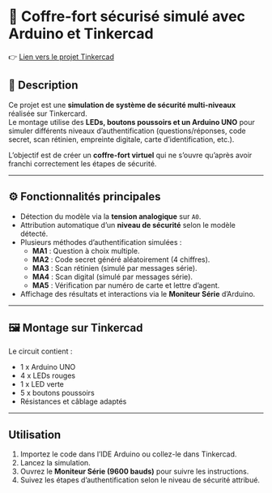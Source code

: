 # 🔐 Coffre-fort sécurisé simulé avec Arduino et Tinkercad

👉 [Lien vers le projet Tinkercad](https://www.tinkercad.com/things/kermqztGPgL-strongbox-3000)

## 📖 Description
Ce projet est une **simulation de système de sécurité multi-niveaux** réalisée sur Tinkercard.  
Le montage utilise des **LEDs, boutons poussoirs et un Arduino UNO** pour simuler différents niveaux d’authentification (questions/réponses, code secret, scan rétinien, empreinte digitale, carte d’identification, etc.).  

L’objectif est de créer un **coffre-fort virtuel** qui ne s’ouvre qu’après avoir franchi correctement les étapes de sécurité.

---

## ⚙️ Fonctionnalités principales
- Détection du modèle via la **tension analogique** sur `A0`.
- Attribution automatique d’un **niveau de sécurité** selon le modèle détecté.
- Plusieurs méthodes d’authentification simulées :
  - **MA1** : Question à choix multiple.
  - **MA2** : Code secret généré aléatoirement (4 chiffres).
  - **MA3** : Scan rétinien (simulé par messages série).
  - **MA4** : Scan digital (simulé par messages série).
  - **MA5** : Vérification par numéro de carte et lettre d’agent.
- Affichage des résultats et interactions via le **Moniteur Série** d’Arduino.

---

## 🖼️ Montage sur Tinkercad
Le circuit contient :
- 1 x Arduino UNO  
- 4 x LEDs rouges  
- 1 x LED verte  
- 5 x boutons poussoirs  
- Résistances et câblage adaptés  

---

## Utilisation
1. Importez le code dans l’IDE Arduino ou collez-le dans Tinkercad.  
2. Lancez la simulation.  
3. Ouvrez le **Moniteur Série (9600 bauds)** pour suivre les instructions.  
4. Suivez les étapes d’authentification selon le niveau de sécurité attribué.  
